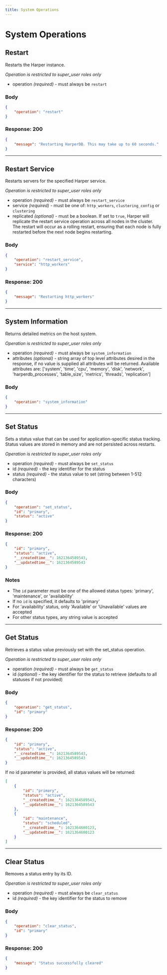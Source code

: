 ```yaml
---
title: System Operations
---
```


# System Operations

## Restart

Restarts the Harper instance.

_Operation is restricted to super_user roles only_

- operation _(required)_ - must always be `restart`

### Body

```json
{
	"operation": "restart"
}
```

### Response: 200

```json
{
	"message": "Restarting HarperDB. This may take up to 60 seconds."
}
```

---

## Restart Service

Restarts servers for the specified Harper service.

_Operation is restricted to super_user roles only_

- operation _(required)_ - must always be `restart_service`
- service _(required)_ - must be one of: `http_workers`, `clustering_config` or `clustering`
- replicated _(optional)_ - must be a boolean. If set to `true`, Harper will replicate the restart service operation across all nodes in the cluster. The restart will occur as a rolling restart, ensuring that each node is fully restarted before the next node begins restarting.

### Body

```json
{
	"operation": "restart_service",
	"service": "http_workers"
}
```

### Response: 200

```json
{
	"message": "Restarting http_workers"
}
```

---

## System Information

Returns detailed metrics on the host system.

_Operation is restricted to super_user roles only_

- operation _(required)_ - must always be `system_information`
- attributes _(optional)_ - string array of top level attributes desired in the response, if no value is supplied all attributes will be returned. Available attributes are: ['system', 'time', 'cpu', 'memory', 'disk', 'network', 'harperdb_processes', 'table_size', 'metrics', 'threads', 'replication']

### Body

```json
{
	"operation": "system_information"
}
```

---

## Set Status

Sets a status value that can be used for application-specific status tracking. Status values are stored in memory and are not persisted across restarts.

_Operation is restricted to super_user roles only_

- operation _(required)_ - must always be `set_status`
- id _(required)_ - the key identifier for the status
- status _(required)_ - the status value to set (string between 1-512 characters)

### Body

```json
{
	"operation": "set_status",
	"id": "primary",
	"status": "active"
}
```

### Response: 200

```json
{
	"id": "primary",
	"status": "active",
	"__createdtime__": 1621364589543,
	"__updatedtime__": 1621364589543
}
```

### Notes

- The `id` parameter must be one of the allowed status types: 'primary', 'maintenance', or 'availability'
- If no `id` is specified, it defaults to 'primary'
- For 'availability' status, only 'Available' or 'Unavailable' values are accepted
- For other status types, any string value is accepted

---

## Get Status

Retrieves a status value previously set with the set_status operation.

_Operation is restricted to super_user roles only_

- operation _(required)_ - must always be `get_status`
- id _(optional)_ - the key identifier for the status to retrieve (defaults to all statuses if not provided)

### Body

```json
{
	"operation": "get_status",
	"id": "primary"
}
```

### Response: 200

```json
{
	"id": "primary",
	"status": "active",
	"__createdtime__": 1621364589543,
	"__updatedtime__": 1621364589543
}
```

If no id parameter is provided, all status values will be returned:

```json
[
	{
		"id": "primary",
		"status": "active",
		"__createdtime__": 1621364589543,
		"__updatedtime__": 1621364589543
	},
	{
		"id": "maintenance",
		"status": "scheduled",
		"__createdtime__": 1621364600123,
		"__updatedtime__": 1621364600123
	}
]
```

---

## Clear Status

Removes a status entry by its ID.

_Operation is restricted to super_user roles only_

- operation _(required)_ - must always be `clear_status`
- id _(required)_ - the key identifier for the status to remove

### Body

```json
{
	"operation": "clear_status",
	"id": "primary"
}
```

### Response: 200

```json
{
	"message": "Status successfully cleared"
}
```
